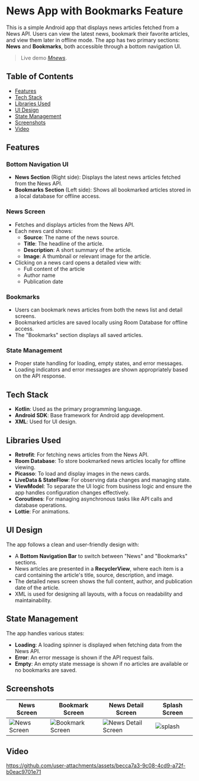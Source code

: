 # News App with Bookmarks Feature

This is a simple Android app that displays news articles fetched from a News API. Users can view the latest news, bookmark their favorite articles, and view them later in offline mode. The app has two primary sections: **News** and **Bookmarks**, both accessible through a bottom navigation UI.

> Live demo [_Mnews_](https://appetize.io/app/b_tga62des2mmc35jdebjhnbh4my). 

## Table of Contents
- [Features](#features)
- [Tech Stack](#tech-stack)
- [Libraries Used](#libraries-used)
- [UI Design](#ui-design)
- [State Management](#state-management)
- [Screenshots](#screenshots)
- [Video](#video)

## Features

### Bottom Navigation UI
- **News Section** (Right side): Displays the latest news articles fetched from the News API.
- **Bookmarks Section** (Left side): Shows all bookmarked articles stored in a local database for offline access.

### News Screen
- Fetches and displays articles from the News API.
- Each news card shows:
  - **Source**: The name of the news source.
  - **Title**: The headline of the article.
  - **Description**: A short summary of the article.
  - **Image**: A thumbnail or relevant image for the article.
- Clicking on a news card opens a detailed view with:
  - Full content of the article
  - Author name
  - Publication date

### Bookmarks
- Users can bookmark news articles from both the news list and detail screens.
- Bookmarked articles are saved locally using Room Database for offline access.
- The "Bookmarks" section displays all saved articles.

### State Management
- Proper state handling for loading, empty states, and error messages.
- Loading indicators and error messages are shown appropriately based on the API response.

## Tech Stack
- **Kotlin**: Used as the primary programming language.
- **Android SDK**: Base framework for Android app development.
- **XML**: Used for UI design.

## Libraries Used
- **Retrofit**: For fetching news articles from the News API.
- **Room Database**: To store bookmarked news articles locally for offline viewing.
- **Picasso**: To load and display images in the news cards.
- **LiveData & StateFlow**: For observing data changes and managing state.
- **ViewModel**: To separate the UI logic from business logic and ensure the app handles configuration changes effectively.
- **Coroutines**: For managing asynchronous tasks like API calls and database operations.
- **Lottie**: For animations.

## UI Design
The app follows a clean and user-friendly design with:
- A **Bottom Navigation Bar** to switch between "News" and "Bookmarks" sections.
- News articles are presented in a **RecyclerView**, where each item is a card containing the article's title, source, description, and image.
- The detailed news screen shows the full content, author, and publication date of the article.
- XML is used for designing all layouts, with a focus on readability and maintainability.

## State Management
The app handles various states:
- **Loading**: A loading spinner is displayed when fetching data from the News API.
- **Error**: An error message is shown if the API request fails.
- **Empty**: An empty state message is shown if no articles are available or no bookmarks are saved.

## Screenshots
| News Screen | Bookmark Screen | News Detail Screen | Splash Screen
| --- | --- | --- | --- |
| ![News Screen](https://github.com/user-attachments/assets/632d1bf4-0863-4a33-983e-136367cfd92c) | ![Bookmark Screen](https://github.com/user-attachments/assets/b19e610f-5811-4f2b-8bb1-3d5c8faac9fe) | ![News Detail Screen](https://github.com/user-attachments/assets/d81a236a-cf74-47cd-afad-2eaf0366927b) | ![splash](https://github.com/user-attachments/assets/3bcc4a8e-8bba-4d8c-8df9-b096b7bc808e)


## Video
https://github.com/user-attachments/assets/becca7a3-9c08-4cd9-a72f-b0eac9701e71


